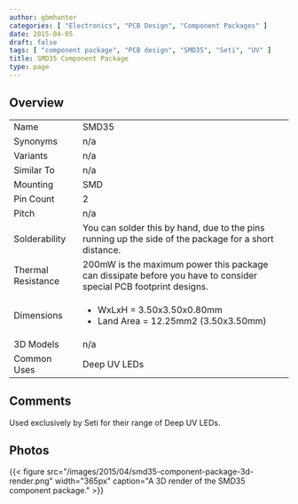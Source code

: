 ```yaml
---
author: gbmhunter
categories: [ "Electronics", "PCB Design", "Component Packages" ]
date: 2015-04-05
draft: false
tags: [ "component package", "PCB design", "SMD35", "Seti", "UV" ]
title: SMD35 Component Package
type: page
---
```


## Overview

<table >
<tbody >
<tr >
<td >Name</td>
<td >SMD35</td>
</tr>
<tr>
<td >Synonyms</td>
<td >n/a</td>
</tr>
<tr >
<td >Variants</td>
<td >n/a</td>
</tr>
<tr >
<td >Similar To</td>
<td >n/a</td>
</tr>
<tr >
<td >Mounting</td>
<td >SMD</td>
</tr>
<tr >

<td >Pin Count
</td>

<td >2
</td>
</tr>
<tr >

<td >Pitch
</td>

<td >n/a
</td>
</tr>
<tr >

<td >Solderability
</td>

<td >You can solder this by hand, due to the pins running up the side of the package for a short distance.
</td>
</tr>
<tr >

<td >Thermal Resistance
</td>

<td >200mW is the maximum power this package can dissipate before you have to consider special PCB footprint designs.
</td>
</tr>
<tr >
<td >Dimensions</td>
<td>
  <ul>
    <li>WxLxH = 3.50x3.50x0.80mm</li>
    <li>Land Area = 12.25mm2 (3.50x3.50mm)</li>
  </ul>
</td>
</tr>
<tr >
<td >3D Models</td>
<td >n/a</td>
</tr>
<tr>
<td >Common Uses</td>
<td>Deep UV LEDs</td>
</tr>
</tbody>
</table>

## Comments

Used exclusively by Seti for their range of Deep UV LEDs.

## Photos

{{< figure src="/images/2015/04/smd35-component-package-3d-render.png" width="365px" caption="A 3D render of the SMD35 component package." >}}